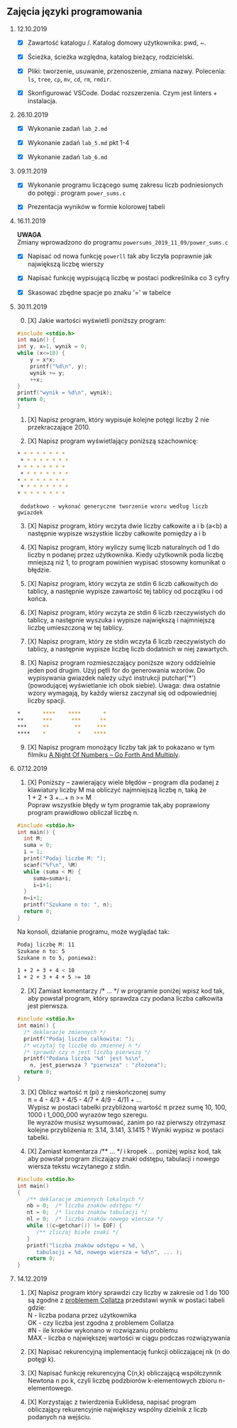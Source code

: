 ## Zajęcia języki programowania
1. 12.10.2019

    * [X] Zawartość katalogu /. Katalog domowy użytkownika: pwd, ~.

    * [X] Ścieżka, ścieżka względna, katalog bieżący, rodzicielski.

    * [X] Pliki: tworzenie, usuwanie, przenoszenie, zmiana nazwy. Polecenia: `ls`, `tree`, `cp`, `mv`, `cd`, `rm`, `rmdir`.

    * [X] Skonfigurować VSCode. Dodać rozszerzenia. Czym jest linters + instalacja.


1. 26.10.2019

    * [X] Wykonanie zadań `lab_2.md`

    * [X] Wykonanie zadań `lab_5.md` pkt 1-4

    * [X] Wykonanie zadań `lab_6.md`

1. 09.11.2019

    * [X] Wykonanie programu liczącego sumę zakresu liczb podniesionych do potęgi : program `power_sums.c`

    * [X] Prezentacja wyników w formie kolorowej tabeli

1. 16.11.2019

    **UWAGA**<br>Zmiany wprowadzono do programu `powersums_2019_11_09/power_sums.c`

    * [X] Napisać od nowa funkcję `powerll` tak aby liczyła poprawnie jak największą liczbę wierszy

    * [X] Napisać funkcję wypisującą liczbę w postaci podkreślnika co 3 cyfry

    * [X] Skasować zbędne spacje po znaku '=' w tabelce

1. 30.11.2019

    0. [X] Jakie wartości wyświetli poniższy program:

    ```c
    #include <stdio.h>
    int main() {
    int y, x=1, wynik = 0;
    while (x<=10) {
        y = x*x;
        printf("%d\n", y);
        wynik += y;
        ++x;
    }
    printf("wynik = %d\n", wynik);
    return 0;
    }
    ```
    1. [X] Napisz program, który wypisuje kolejne potęgi liczby 2 nie przekraczające 2010.

    2. [X] Napisz program wyświetlający poniższą szachownicę:

    ```bash
    * * * * * * * *
     * * * * * * * *
    * * * * * * * *
     * * * * * * * *
    * * * * * * * *
     * * * * * * * *
    * * * * * * * *
    ```
        dodatkowo - wykonać generyczne tworzenie wzoru według liczb gwiazdek

    3. [X] Napisz program, który wczyta dwie liczby całkowite a i b (a<b) a następnie wypisze wszystkie liczby całkowite pomiędzy a i b

    4. [X] Napisz program, który wyliczy sumę liczb naturalnych od 1 do liczby n podanej przez użytkownika. Kiedy użytkownik poda liczbę mniejszą niż 1, to program powinien wypisać stosowny komunikat o błędzie.

    5. [X] Napisz program, który wczyta ze stdin 6 liczb całkowitych do tablicy, a następnie wypisze zawartość tej tablicy od początku i od końca.

    6. [X] Napisz program, który wczyta ze stdin 6 liczb rzeczywistych do tablicy, a następnie wyszuka i wypisze największą i najmniejszą liczbę umieszczoną w tej tablicy.

    7. [X] Napisz program, który ze stdin wczyta 6 liczb rzeczywistych do tablicy, a następnie wypisze liczbę liczb dodatnich w niej zawartych.

    8. [X] Napisz program rozmieszczający poniższe wzory oddzielnie jeden pod drugim. Użyj pętli for do generowania wzorów. Do wypisywania gwiazdek należy użyć instrukcji putchar('*') (powodującej wyświetlanie ich obok siebie). Uwaga: dwa ostatnie wzory wymagają, by każdy wiersz zaczynał się od odpowiedniej liczby spacji.

    ```bash
    *       ****    ****       *
    **      ***      ***      **
    ***     **        **     ***
    ****    *          *    ****
    ```
    9. [X] Napisz program monożący liczby tak jak to pokazano w tym filmiku [A Night Of Numbers – Go Forth And Multiply](https://www.youtube.com/watch?v=Nc4yrFXw20Q).

1. 07.12.2019

    1. [X] Poniższy – zawierający wiele błędów –   program dla podanej z klawiatury liczby M  ma obliczyć najmniejszą liczbę n, taką że<br>1 + 2 + 3 +...+ n >= M<br>Popraw wszystkie błędy w tym programie tak,aby poprawiony program prawidłowo obliczał liczbę n.

    ```c
    #include <stdio.h>
    int main() {
      int M;
      suma = 0;
      i = 1;
      print("Podaj liczbe M: ");
      scanf("%f\n", %M)
      while (suma < M) {
         suma=suma+i;
         i=i+1;
      }
      n=i+1;
      printf("Szukane n to: ", n);
      return 0;
    }
    ```

    Na konsoli, działanie programu, może wyglądać tak:
    ```sh
    Podaj liczbę M: 11
    Szukane n to: 5
    Szukane n to 5, ponieważ:

    1 + 2 + 3 + 4 < 10
    1 + 2 + 3 + 4 + 5 >= 10
    ```

    2. [X] Zamiast komentarzy /* ... */ w programie poniżej wpisz kod tak, aby powstał program, który sprawdza czy podana liczba całkowita jest pierwsza.
    ```c
    #include <stdio.h>
    int main() {
      /* deklaracje zmiennych */
      printf("Podaj liczbe calkowita: ");
      /* wczytaj tę liczbę do zmiennej n */
      /* sprawdź czy n jest liczbą pierwszą */
      printf("Podana liczba '%d' jest %s\n",
        n, jest_pierwsza ? "pierwsza" : "złożona");
      return 0;
    }
    ```

    3. [X] Oblicz wartość π (pi) z nieskończonej sumy<br>π = 4 - 4/3 + 4/5 - 4/7 + 4/9 - 4/11 + ...<br>Wypisz w postaci tabelki przybliżoną wartość π przez sumę 10, 100, 1000 i 1_000_000 wyrazów tego szeregu.<br>Ile wyrazów musisz wysumować, zanim po raz pierwszy otrzymasz kolejne przybliżenia π: 3.14, 3.141, 3.1415 ? Wyniki wypisz w postaci tabelki.

    4. [X] Zamiast komentarza /** ... */ i kropek ... poniżej wpisz kod, tak aby powstał program zliczający znaki odstępu, tabulacji i nowego wiersza tekstu wczytanego z stdin.
    ```c
    #include <stdio.h>
    int main()
    {
       /** deklaracje zmiennych lokalnych */
       nb = 0;  /* liczba znaków odstępu */
       nt = 0;  /* liczba znaków tabulacji */
       nl = 0;  /* liczba znaków nowego wiersza */
       while ((c=getchar()) != EOF) {
          /** zliczaj białe znaki */
       }
       printf("liczba znaków odstępu = %d, \
          tabulacji = %d, nowego wiersza = %d\n", ... );
       return 0;
    }
    ```

1. 14.12.2019

    1. [X] Napisz program który sprawdzi czy liczby w zakresie od 1 do 100 są zgodne z [problemem Collatza](https://pl.wikipedia.org/wiki/Problem_Collatza)
    przedstawi wynik w postaci tabeli gdzie:
    <br>N - liczba podana przez użytkownika
    <br>OK - czy liczba jest zgodna z problemem Collatza
    <br>#N - ile kroków wykonano w rozwiązaniu problemu
    <br>MAX - liczba o największej wartości w ciągu podczas rozwiązywania

    1. [X] Napisać rekurencyjną implementację funkcji obliczającej nk (n do potęgi k).

    1. [X] Napisać funkcję rekurencyjną C(n,k) obliczającą współczynnik Newtona n po k, czyli liczbę podzbiorów k-elementowych zbioru n-elementowego.

    1. [X] Korzystając z twierdzenia Euklidesa, napisać program obliczający rekurencyjnie największy wspólny dzielnik z liczb podanych na wejściu.